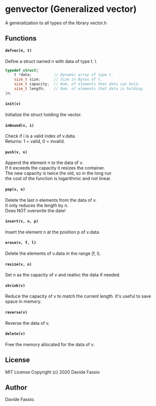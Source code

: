 # genvector (Generalized vector)
A generalization to all types of the library vector.h

## Functions
#### ```defvec(n, t)```
Define a struct named n with data of type t. \
``` C
typedef struct{
    t *data;          // Dynamic array of type t.
    size_t size;      // Size in Bytes of t.
    size_t capacity;  // Num. of elements that data can hold.
    size_t length;    // Num. of elements that data is holding.
}n;
```

#### ```init(v)```
Initialize the struct holding the vector.

#### ```inBound(v, i)```
Check if i is a valid index of v.data. \
Returns: 1 = valid, 0 = invalid.

#### ```push(v, n)```
Append the element n to the data of v. \
If it exceeds the capacity it resizes the container. \
The new capacity is twice the old, so in the long run \
the cost of the function is logarithmic and not linear. 

#### ```pop(v, n)```
Delete the last n elements from the data of v. \
It only reduces the length by n. \
Does NOT overwrite the date!

#### ```insert(v, n, p)```
Insert the element n at the position p of v.data.

#### ```erase(v, f, l)```
Delete the elements of v.data in the range [f, l).

#### ```resize(v, n)```
Set n as the capacity of v and realloc the data if needed.

#### ```shrink(v)```
Reduce the capacity of v to match the current length.
It's useful to save space in memory.

#### ```reverse(v)```
Reverse the data of v.

#### ```delete(v)```
Free the memory allocated for the data of v.

## License
MIT License
Copyright (c) 2020 Davide Fassio

## Author
Davide Fassio.

